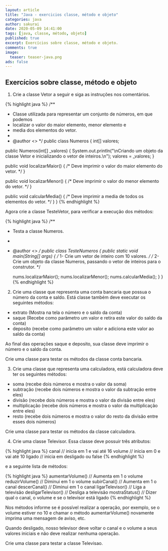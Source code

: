 ```yaml
---
layout: article
title: "Java - exercicios classe, método e objeto"
categories: java
author: sakurai
date: 2020-05-09 14:41:00
tags: [java, classe, método, objeto]
published: true
excerpt: Exercícios sobre classe, método e objeto.
comments: true
image:
  teaser: teaser-java.png
ads: false
---
```


## Exercícios sobre classe, método e objeto

1. Crie a classe Vetor a seguir e siga as instruções nos comentários.

{% highlight java %}
/**
 * Classe utilizada para representar um conjunto de números, em que podemos
 * localizar o valor do maior elemento, menor elemento e
 * media dos elementos do vetor.
 *
 * @author <<Nome>>
 */
public class Numeros {
  int[] valores;

  public Numeros(int[] _valores) {
    System.out.println("\nCriando um objeto da classe Vetor e inicializando o vetor de inteiros.\n");
    valores = _valores;
  }

  public void localizarMaior() {
    /* Deve imprimir o valor do maior elemento do vetor. */
  }

  public void localizarMenor() {
    /* Deve imprimir o valor do menor elemento do vetor. */
  }

  public void calcularMedia() {
    /* Deve imprimir a media de todos os elementos do vetor. */
  }
}
{% endhighlight %}

Agora crie a classe TesteVetor, para verificar a execução dos métodos:

{% highlight java %}
/**
 * Testa a classe Numeros.
 *
 * @author <<Nome>>
 */
public class TesteNumeros {
  public static void main(String[] args) {
    /* 1- Crie um vetor de inteiro com 10 valores. */
    /* 2- Crie um objeto da classe Numeros, passando o vetor de inteiros para o construtor. */

    nums.localizarMaior();
    nums.localizarMenor();
    nums.calcularMedia();
  }
}
{% endhighlight %}

2. Crie uma classe que representa uma conta bancaria que possua o número da conta e saldo. Está classe também deve executar os seguintes métodos:
- extrato (Mostra na tela o número e o saldo da conta)
- saque (Recebe como parâmetro um valor e retira este valor do saldo da conta)
- deposito (recebe como parâmetro um valor e adiciona este valor ao saldo da conta)

Ao final das operações saque e deposito, sua classe deve imprimir o número e o saldo da conta.

Crie uma classe para testar os métodos da classe conta bancaria.


3. Crie uma classe que representa uma calculadora, está calculadora deve ter os seguintes métodos:
- soma (recebe dois números e mostra o valor da soma)
- subtração (recebe dois números e mostra o valor da subtração entre eles)
- divisão (recebe dois números e mostra o valor da divisão entre eles)
- multiplicação (recebe dois números e mostra o valor da multiplicação entre eles)
- resto (recebe dois números e mostra o valor do resto da divisão entre esses dois números)

Crie uma classe para testar os métodos da classe calculadora.


4. Crie uma classe Televisor. Essa classe deve possuir três atributos:

{% highlight java %}
canal  // inicia em 1 e vai até 16
volume // inicia em 0 e vai até 10
ligado // inicia em desligado ou false
{% endhighlight %}

e a seguinte lista de métodos:

{% highlight java %}
aumentarVolume()	// Aumenta em 1 o volume
reduzirVolume()		// Diminui em 1 o volume
subirCanal()		// Aumenta em 1 o canal
descerCanal()		// Diminui em 1 o canal
ligarTelevisor()	// Liga a televisão
desligarTelevisor()	// Desliga a televisão
mostraStatus() 		// Dizer qual o canal, o volume e se o televisor está ligado
{% endhighlight %}

Nos métodos informe se é possível realizar a operação, por exemplo, se o volume estiver no 10 e chamar o método aumentarVolume() novamente imprima uma mensagem de aviso, etc.

Quando desligado, nosso televisor deve voltar o canal e o volume a seus valores iniciais e não deve realizar nenhuma operação.

Crie uma classe para testar a classe Televisao.